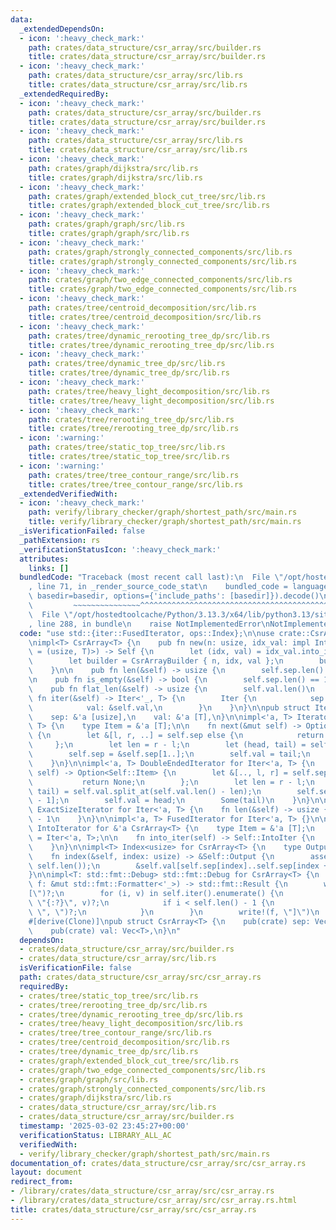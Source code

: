 ```yaml
---
data:
  _extendedDependsOn:
  - icon: ':heavy_check_mark:'
    path: crates/data_structure/csr_array/src/builder.rs
    title: crates/data_structure/csr_array/src/builder.rs
  - icon: ':heavy_check_mark:'
    path: crates/data_structure/csr_array/src/lib.rs
    title: crates/data_structure/csr_array/src/lib.rs
  _extendedRequiredBy:
  - icon: ':heavy_check_mark:'
    path: crates/data_structure/csr_array/src/builder.rs
    title: crates/data_structure/csr_array/src/builder.rs
  - icon: ':heavy_check_mark:'
    path: crates/data_structure/csr_array/src/lib.rs
    title: crates/data_structure/csr_array/src/lib.rs
  - icon: ':heavy_check_mark:'
    path: crates/graph/dijkstra/src/lib.rs
    title: crates/graph/dijkstra/src/lib.rs
  - icon: ':heavy_check_mark:'
    path: crates/graph/extended_block_cut_tree/src/lib.rs
    title: crates/graph/extended_block_cut_tree/src/lib.rs
  - icon: ':heavy_check_mark:'
    path: crates/graph/graph/src/lib.rs
    title: crates/graph/graph/src/lib.rs
  - icon: ':heavy_check_mark:'
    path: crates/graph/strongly_connected_components/src/lib.rs
    title: crates/graph/strongly_connected_components/src/lib.rs
  - icon: ':heavy_check_mark:'
    path: crates/graph/two_edge_connected_components/src/lib.rs
    title: crates/graph/two_edge_connected_components/src/lib.rs
  - icon: ':heavy_check_mark:'
    path: crates/tree/centroid_decomposition/src/lib.rs
    title: crates/tree/centroid_decomposition/src/lib.rs
  - icon: ':heavy_check_mark:'
    path: crates/tree/dynamic_rerooting_tree_dp/src/lib.rs
    title: crates/tree/dynamic_rerooting_tree_dp/src/lib.rs
  - icon: ':heavy_check_mark:'
    path: crates/tree/dynamic_tree_dp/src/lib.rs
    title: crates/tree/dynamic_tree_dp/src/lib.rs
  - icon: ':heavy_check_mark:'
    path: crates/tree/heavy_light_decomposition/src/lib.rs
    title: crates/tree/heavy_light_decomposition/src/lib.rs
  - icon: ':heavy_check_mark:'
    path: crates/tree/rerooting_tree_dp/src/lib.rs
    title: crates/tree/rerooting_tree_dp/src/lib.rs
  - icon: ':warning:'
    path: crates/tree/static_top_tree/src/lib.rs
    title: crates/tree/static_top_tree/src/lib.rs
  - icon: ':warning:'
    path: crates/tree/tree_contour_range/src/lib.rs
    title: crates/tree/tree_contour_range/src/lib.rs
  _extendedVerifiedWith:
  - icon: ':heavy_check_mark:'
    path: verify/library_checker/graph/shortest_path/src/main.rs
    title: verify/library_checker/graph/shortest_path/src/main.rs
  _isVerificationFailed: false
  _pathExtension: rs
  _verificationStatusIcon: ':heavy_check_mark:'
  attributes:
    links: []
  bundledCode: "Traceback (most recent call last):\n  File \"/opt/hostedtoolcache/Python/3.13.3/x64/lib/python3.13/site-packages/onlinejudge_verify/documentation/build.py\"\
    , line 71, in _render_source_code_stat\n    bundled_code = language.bundle(stat.path,\
    \ basedir=basedir, options={'include_paths': [basedir]}).decode()\n          \
    \         ~~~~~~~~~~~~~~~^^^^^^^^^^^^^^^^^^^^^^^^^^^^^^^^^^^^^^^^^^^^^^^^^^^^^^^^^^^^^^^^^^\n\
    \  File \"/opt/hostedtoolcache/Python/3.13.3/x64/lib/python3.13/site-packages/onlinejudge_verify/languages/rust.py\"\
    , line 288, in bundle\n    raise NotImplementedError\nNotImplementedError\n"
  code: "use std::{iter::FusedIterator, ops::Index};\n\nuse crate::CsrArrayBuilder;\n\
    \nimpl<T> CsrArray<T> {\n    pub fn new(n: usize, idx_val: impl IntoIterator<Item\
    \ = (usize, T)>) -> Self {\n        let (idx, val) = idx_val.into_iter().unzip();\n\
    \        let builder = CsrArrayBuilder { n, idx, val };\n        builder.build()\n\
    \    }\n\n    pub fn len(&self) -> usize {\n        self.sep.len() - 1\n    }\n\
    \n    pub fn is_empty(&self) -> bool {\n        self.sep.len() == 1\n    }\n\n\
    \    pub fn flat_len(&self) -> usize {\n        self.val.len()\n    }\n\n    pub\
    \ fn iter(&self) -> Iter<'_, T> {\n        Iter {\n            sep: &self.sep,\n\
    \            val: &self.val,\n        }\n    }\n}\n\npub struct Iter<'a, T> {\n\
    \    sep: &'a [usize],\n    val: &'a [T],\n}\n\nimpl<'a, T> Iterator for Iter<'a,\
    \ T> {\n    type Item = &'a [T];\n\n    fn next(&mut self) -> Option<Self::Item>\
    \ {\n        let &[l, r, ..] = self.sep else {\n            return None;\n   \
    \     };\n        let len = r - l;\n        let (head, tail) = self.val.split_at(len);\n\
    \        self.sep = &self.sep[1..];\n        self.val = tail;\n        Some(head)\n\
    \    }\n}\n\nimpl<'a, T> DoubleEndedIterator for Iter<'a, T> {\n    fn next_back(&mut\
    \ self) -> Option<Self::Item> {\n        let &[.., l, r] = self.sep else {\n \
    \           return None;\n        };\n        let len = r - l;\n        let (head,\
    \ tail) = self.val.split_at(self.val.len() - len);\n        self.sep = &self.sep[..self.sep.len()\
    \ - 1];\n        self.val = head;\n        Some(tail)\n    }\n}\n\nimpl<'a, T>\
    \ ExactSizeIterator for Iter<'a, T> {\n    fn len(&self) -> usize {\n        self.sep.len()\
    \ - 1\n    }\n}\n\nimpl<'a, T> FusedIterator for Iter<'a, T> {}\n\nimpl<'a, T>\
    \ IntoIterator for &'a CsrArray<T> {\n    type Item = &'a [T];\n    type IntoIter\
    \ = Iter<'a, T>;\n\n    fn into_iter(self) -> Self::IntoIter {\n        self.iter()\n\
    \    }\n}\n\nimpl<T> Index<usize> for CsrArray<T> {\n    type Output = [T];\n\n\
    \    fn index(&self, index: usize) -> &Self::Output {\n        assert!(index <\
    \ self.len());\n        &self.val[self.sep[index]..self.sep[index + 1]]\n    }\n\
    }\n\nimpl<T: std::fmt::Debug> std::fmt::Debug for CsrArray<T> {\n    fn fmt(&self,\
    \ f: &mut std::fmt::Formatter<'_>) -> std::fmt::Result {\n        write!(f, \"\
    [\")?;\n        for (i, v) in self.iter().enumerate() {\n            write!(f,\
    \ \"{:?}\", v)?;\n            if i < self.len() - 1 {\n                write!(f,\
    \ \", \")?;\n            }\n        }\n        write!(f, \"]\")\n    }\n}\n\n\
    #[derive(Clone)]\npub struct CsrArray<T> {\n    pub(crate) sep: Vec<usize>,\n\
    \    pub(crate) val: Vec<T>,\n}\n"
  dependsOn:
  - crates/data_structure/csr_array/src/builder.rs
  - crates/data_structure/csr_array/src/lib.rs
  isVerificationFile: false
  path: crates/data_structure/csr_array/src/csr_array.rs
  requiredBy:
  - crates/tree/static_top_tree/src/lib.rs
  - crates/tree/rerooting_tree_dp/src/lib.rs
  - crates/tree/dynamic_rerooting_tree_dp/src/lib.rs
  - crates/tree/heavy_light_decomposition/src/lib.rs
  - crates/tree/tree_contour_range/src/lib.rs
  - crates/tree/centroid_decomposition/src/lib.rs
  - crates/tree/dynamic_tree_dp/src/lib.rs
  - crates/graph/extended_block_cut_tree/src/lib.rs
  - crates/graph/two_edge_connected_components/src/lib.rs
  - crates/graph/graph/src/lib.rs
  - crates/graph/strongly_connected_components/src/lib.rs
  - crates/graph/dijkstra/src/lib.rs
  - crates/data_structure/csr_array/src/lib.rs
  - crates/data_structure/csr_array/src/builder.rs
  timestamp: '2025-03-02 23:45:27+00:00'
  verificationStatus: LIBRARY_ALL_AC
  verifiedWith:
  - verify/library_checker/graph/shortest_path/src/main.rs
documentation_of: crates/data_structure/csr_array/src/csr_array.rs
layout: document
redirect_from:
- /library/crates/data_structure/csr_array/src/csr_array.rs
- /library/crates/data_structure/csr_array/src/csr_array.rs.html
title: crates/data_structure/csr_array/src/csr_array.rs
---
```

